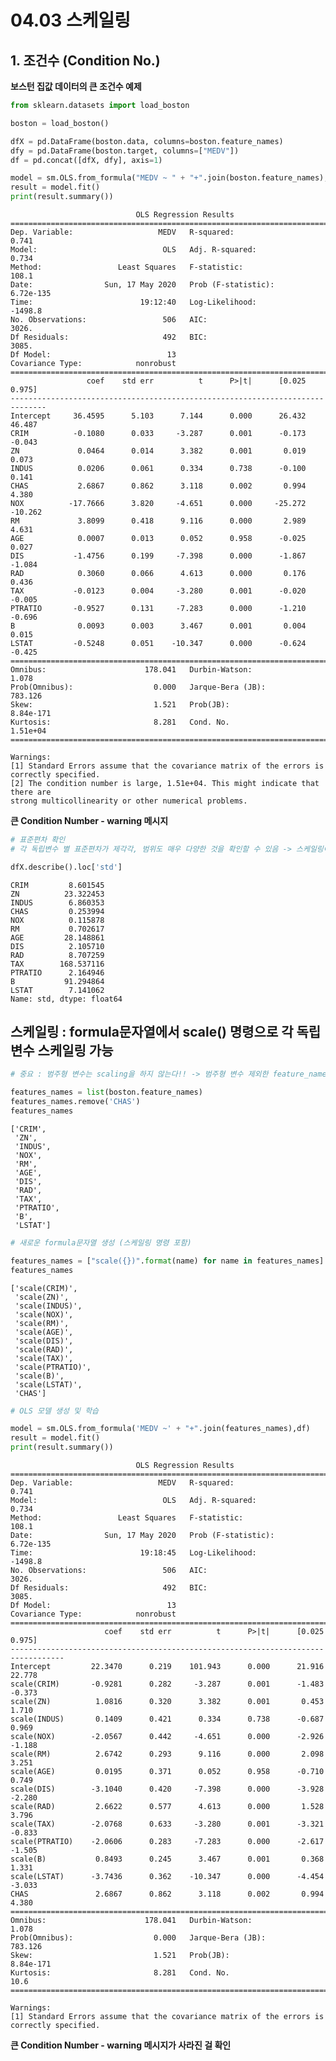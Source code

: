 # 04.03 스케일링

## 1. 조건수 (Condition No.)

**보스턴 집값 데이터의 큰 조건수 예제**


```python
from sklearn.datasets import load_boston

boston = load_boston()

dfX = pd.DataFrame(boston.data, columns=boston.feature_names)
dfy = pd.DataFrame(boston.target, columns=["MEDV"])
df = pd.concat([dfX, dfy], axis=1)
```


```python
model = sm.OLS.from_formula("MEDV ~ " + "+".join(boston.feature_names),df)
result = model.fit()
print(result.summary())
```

                                OLS Regression Results                            
    ==============================================================================
    Dep. Variable:                   MEDV   R-squared:                       0.741
    Model:                            OLS   Adj. R-squared:                  0.734
    Method:                 Least Squares   F-statistic:                     108.1
    Date:                Sun, 17 May 2020   Prob (F-statistic):          6.72e-135
    Time:                        19:12:40   Log-Likelihood:                -1498.8
    No. Observations:                 506   AIC:                             3026.
    Df Residuals:                     492   BIC:                             3085.
    Df Model:                          13                                         
    Covariance Type:            nonrobust                                         
    ==============================================================================
                     coef    std err          t      P>|t|      [0.025      0.975]
    ------------------------------------------------------------------------------
    Intercept     36.4595      5.103      7.144      0.000      26.432      46.487
    CRIM          -0.1080      0.033     -3.287      0.001      -0.173      -0.043
    ZN             0.0464      0.014      3.382      0.001       0.019       0.073
    INDUS          0.0206      0.061      0.334      0.738      -0.100       0.141
    CHAS           2.6867      0.862      3.118      0.002       0.994       4.380
    NOX          -17.7666      3.820     -4.651      0.000     -25.272     -10.262
    RM             3.8099      0.418      9.116      0.000       2.989       4.631
    AGE            0.0007      0.013      0.052      0.958      -0.025       0.027
    DIS           -1.4756      0.199     -7.398      0.000      -1.867      -1.084
    RAD            0.3060      0.066      4.613      0.000       0.176       0.436
    TAX           -0.0123      0.004     -3.280      0.001      -0.020      -0.005
    PTRATIO       -0.9527      0.131     -7.283      0.000      -1.210      -0.696
    B              0.0093      0.003      3.467      0.001       0.004       0.015
    LSTAT         -0.5248      0.051    -10.347      0.000      -0.624      -0.425
    ==============================================================================
    Omnibus:                      178.041   Durbin-Watson:                   1.078
    Prob(Omnibus):                  0.000   Jarque-Bera (JB):              783.126
    Skew:                           1.521   Prob(JB):                    8.84e-171
    Kurtosis:                       8.281   Cond. No.                     1.51e+04
    ==============================================================================
    
    Warnings:
    [1] Standard Errors assume that the covariance matrix of the errors is correctly specified.
    [2] The condition number is large, 1.51e+04. This might indicate that there are
    strong multicollinearity or other numerical problems.


**큰 Condition Number - warning 메시지**


```python
# 표준편차 확인
# 각 독립변수 별 표준편차가 제각각, 범위도 매우 다양한 것을 확인할 수 있음 -> 스케일링이 필요함

dfX.describe().loc['std']
```




    CRIM         8.601545
    ZN          23.322453
    INDUS        6.860353
    CHAS         0.253994
    NOX          0.115878
    RM           0.702617
    AGE         28.148861
    DIS          2.105710
    RAD          8.707259
    TAX        168.537116
    PTRATIO      2.164946
    B           91.294864
    LSTAT        7.141062
    Name: std, dtype: float64



## 스케일링 : formula문자열에서 scale() 명령으로 각 독립변수 스케일링 가능


```python
# 중요 : 범주형 변수는 scaling을 하지 않는다!! -> 범주형 변수 제외한 feature_names 생성

features_names = list(boston.feature_names)
features_names.remove('CHAS')
features_names
```




    ['CRIM',
     'ZN',
     'INDUS',
     'NOX',
     'RM',
     'AGE',
     'DIS',
     'RAD',
     'TAX',
     'PTRATIO',
     'B',
     'LSTAT']




```python
# 새로운 formula문자열 생성 (스케일링 명령 포함)

features_names = ["scale({})".format(name) for name in features_names] + ['CHAS']
features_names
```




    ['scale(CRIM)',
     'scale(ZN)',
     'scale(INDUS)',
     'scale(NOX)',
     'scale(RM)',
     'scale(AGE)',
     'scale(DIS)',
     'scale(RAD)',
     'scale(TAX)',
     'scale(PTRATIO)',
     'scale(B)',
     'scale(LSTAT)',
     'CHAS']




```python
# OLS 모델 생성 및 학습

model = sm.OLS.from_formula('MEDV ~' + "+".join(features_names),df)
result = model.fit()
print(result.summary())
```

                                OLS Regression Results                            
    ==============================================================================
    Dep. Variable:                   MEDV   R-squared:                       0.741
    Model:                            OLS   Adj. R-squared:                  0.734
    Method:                 Least Squares   F-statistic:                     108.1
    Date:                Sun, 17 May 2020   Prob (F-statistic):          6.72e-135
    Time:                        19:18:45   Log-Likelihood:                -1498.8
    No. Observations:                 506   AIC:                             3026.
    Df Residuals:                     492   BIC:                             3085.
    Df Model:                          13                                         
    Covariance Type:            nonrobust                                         
    ==================================================================================
                         coef    std err          t      P>|t|      [0.025      0.975]
    ----------------------------------------------------------------------------------
    Intercept         22.3470      0.219    101.943      0.000      21.916      22.778
    scale(CRIM)       -0.9281      0.282     -3.287      0.001      -1.483      -0.373
    scale(ZN)          1.0816      0.320      3.382      0.001       0.453       1.710
    scale(INDUS)       0.1409      0.421      0.334      0.738      -0.687       0.969
    scale(NOX)        -2.0567      0.442     -4.651      0.000      -2.926      -1.188
    scale(RM)          2.6742      0.293      9.116      0.000       2.098       3.251
    scale(AGE)         0.0195      0.371      0.052      0.958      -0.710       0.749
    scale(DIS)        -3.1040      0.420     -7.398      0.000      -3.928      -2.280
    scale(RAD)         2.6622      0.577      4.613      0.000       1.528       3.796
    scale(TAX)        -2.0768      0.633     -3.280      0.001      -3.321      -0.833
    scale(PTRATIO)    -2.0606      0.283     -7.283      0.000      -2.617      -1.505
    scale(B)           0.8493      0.245      3.467      0.001       0.368       1.331
    scale(LSTAT)      -3.7436      0.362    -10.347      0.000      -4.454      -3.033
    CHAS               2.6867      0.862      3.118      0.002       0.994       4.380
    ==============================================================================
    Omnibus:                      178.041   Durbin-Watson:                   1.078
    Prob(Omnibus):                  0.000   Jarque-Bera (JB):              783.126
    Skew:                           1.521   Prob(JB):                    8.84e-171
    Kurtosis:                       8.281   Cond. No.                         10.6
    ==============================================================================
    
    Warnings:
    [1] Standard Errors assume that the covariance matrix of the errors is correctly specified.


**큰 Condition Number - warning 메시지가 사라진 걸 확인**
